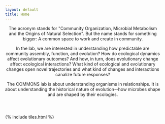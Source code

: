 ```yaml
---
layout: default
title: Home
---
```


<header>
<p>The acronym stands for "Community Organization, Microbial Metabolism and the Origins of Natural Selection". But the name stands for something bigger: A common space to work and create in community. </p>

<p>In the lab, we are interested in understanding how predictable are community assembly, function, and evolution? How do ecological dynamics affect evolutionary outcomes? And how, in turn, does evolutionary change affect ecological interactions? What kind of ecological and evolutionary changes open novel trajectories and what kind of changes and interactions canalize future responses? </p>

<p>The COMMONS lab is about understanding organisms in relationships. It is about understanding the historical nature of evolution--how microbes shape and are shaped by their ecologies.
</p>
</header>

{% include tiles.html %}
